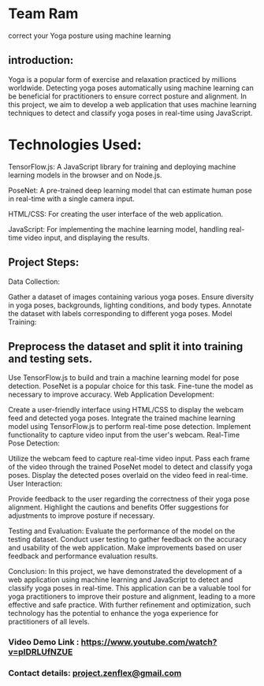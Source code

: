 # Team Ram
correct your Yoga posture using machine learning 


## introduction:
Yoga is a popular form of exercise and relaxation practiced by millions worldwide. Detecting yoga poses automatically using machine learning can be beneficial for practitioners to ensure correct posture and alignment. In this project, we aim to develop a web application that uses machine learning techniques to detect and classify yoga poses in real-time using JavaScript.

# Technologies Used:
TensorFlow.js: A JavaScript library for training and deploying machine learning models in the browser and on Node.js.

PoseNet: A pre-trained deep learning model that can estimate human pose in real-time with a single camera input.

HTML/CSS: For creating the user interface of the web application.

JavaScript: For implementing the machine learning model, handling real-time video input, and displaying the results.

## Project Steps:
Data Collection:

Gather a dataset of images containing various yoga poses. Ensure diversity in yoga poses, backgrounds, lighting conditions, and body types.
Annotate the dataset with labels corresponding to different yoga poses.
Model Training:

## Preprocess the dataset and split it into training and testing sets.
Use TensorFlow.js to build and train a machine learning model for pose detection. PoseNet is a popular choice for this task.
Fine-tune the model as necessary to improve accuracy.
Web Application Development:

Create a user-friendly interface using HTML/CSS to display the webcam feed and detected yoga poses.
Integrate the trained machine learning model using TensorFlow.js to perform real-time pose detection.
Implement functionality to capture video input from the user's webcam.
Real-Time Pose Detection:

Utilize the webcam feed to capture real-time video input.
Pass each frame of the video through the trained PoseNet model to detect and classify yoga poses.
Display the detected poses overlaid on the video feed in real-time.
User Interaction:

Provide feedback to the user regarding the correctness of their yoga pose alignment.
Highlight the cautions and benefits
Offer suggestions for adjustments to improve posture if necessary.


Testing and Evaluation:
Evaluate the performance of the model on the testing dataset.
Conduct user testing to gather feedback on the accuracy and usability of the web application.
Make improvements based on user feedback and performance evaluation results.


Conclusion:
In this project, we have demonstrated the development of a web application using machine learning and JavaScript to detect and classify yoga poses in real-time. This application can be a valuable tool for yoga practitioners to improve their posture and alignment, leading to a more effective and safe practice. With further refinement and optimization, such technology has the potential to enhance the yoga experience for practitioners of all levels.

### Video Demo Link : https://www.youtube.com/watch?v=pIDRLUfNZUE
### Contact details: project.zenflex@gmail.com



